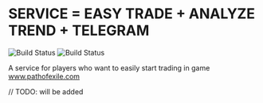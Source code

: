 # SERVICE = EASY TRADE + ANALYZE TREND + TELEGRAM

![Build Status](https://github.com/ylazakovich/path-of-exile-starter/actions/workflows/test.yml/badge.svg)
![Build Status](https://github.com/ylazakovich/path-of-exile-starter/actions/workflows/summary.yml/badge.svg)

A service for players who want to easily start trading in game www.pathofexile.com

// TODO: will be added